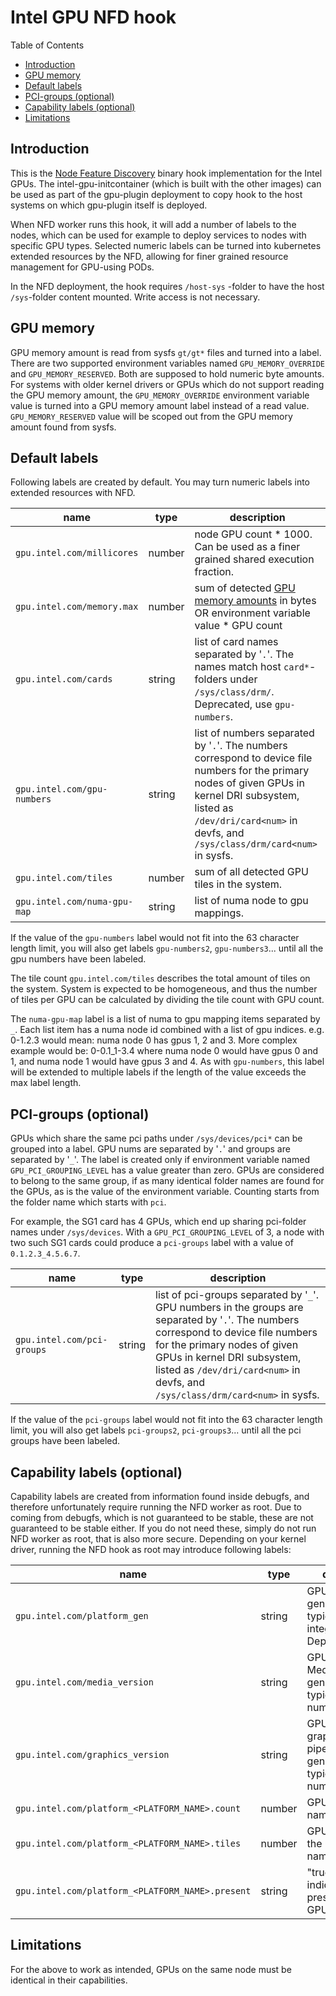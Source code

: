# Intel GPU NFD hook

Table of Contents

* [Introduction](#introduction)
* [GPU memory](#gpu-memory)
* [Default labels](#default-labels)
* [PCI-groups (optional)](#pci-groups-optional)
* [Capability labels (optional)](#capability-labels-optional)
* [Limitations](#limitations)

## Introduction

This is the [Node Feature Discovery](https://github.com/kubernetes-sigs/node-feature-discovery)
binary hook implementation for the Intel GPUs. The intel-gpu-initcontainer (which
is built with the other images) can be used as part of the gpu-plugin deployment
to copy hook to the host systems on which gpu-plugin itself is deployed.

When NFD worker runs this hook, it will add a number of labels to the nodes,
which can be used for example to deploy services to nodes with specific GPU
types. Selected numeric labels can be turned into kubernetes extended resources
by the NFD, allowing for finer grained resource management for GPU-using PODs.

In the NFD deployment, the hook requires `/host-sys` -folder to have the host `/sys`-folder content mounted. Write access is not necessary.

## GPU memory

GPU memory amount is read from sysfs `gt/gt*` files and turned into a label.
There are two supported environment variables named `GPU_MEMORY_OVERRIDE` and
`GPU_MEMORY_RESERVED`. Both are supposed to hold numeric byte amounts. For systems with
older kernel drivers or GPUs which do not support reading the GPU memory
amount, the `GPU_MEMORY_OVERRIDE` environment variable value is turned into a GPU
memory amount label instead of a read value. `GPU_MEMORY_RESERVED` value will be
scoped out from the GPU memory amount found from sysfs.

## Default labels

Following labels are created by default. You may turn numeric labels into extended resources with NFD.

name | type | description|
-----|------|------|
|`gpu.intel.com/millicores`| number | node GPU count * 1000. Can be used as a finer grained shared execution fraction.
|`gpu.intel.com/memory.max`| number | sum of detected [GPU memory amounts](#GPU-memory) in bytes OR environment variable value * GPU count
|`gpu.intel.com/cards`| string | list of card names separated by '`.`'. The names match host `card*`-folders under `/sys/class/drm/`. Deprecated, use `gpu-numbers`.
|`gpu.intel.com/gpu-numbers`| string | list of numbers separated by '`.`'. The numbers correspond to device file numbers for the primary nodes of given GPUs in kernel DRI subsystem, listed as `/dev/dri/card<num>` in devfs, and `/sys/class/drm/card<num>` in sysfs.
|`gpu.intel.com/tiles`| number | sum of all detected GPU tiles in the system.
|`gpu.intel.com/numa-gpu-map`| string | list of numa node to gpu mappings.

If the value of the `gpu-numbers` label would not fit into the 63 character length limit, you will also get labels `gpu-numbers2`,
`gpu-numbers3`... until all the gpu numbers have been labeled.

The tile count `gpu.intel.com/tiles` describes the total amount of tiles on the system. System is expected to be homogeneous, and thus the number of tiles per GPU can be calculated by dividing the tile count with GPU count.

The `numa-gpu-map` label is a list of numa to gpu mapping items separated by `_`. Each list item has a numa node id combined with a list of gpu indices. e.g. 0-1.2.3 would mean: numa node 0 has gpus 1, 2 and 3. More complex example would be: 0-0.1_1-3.4 where numa node 0 would have gpus 0 and 1, and numa node 1 would have gpus 3 and 4. As with `gpu-numbers`, this label will be extended to multiple labels if the length of the value exceeds the max label length.

## PCI-groups (optional)

GPUs which share the same pci paths under `/sys/devices/pci*` can be grouped into a label. GPU nums are separated by '`.`' and
groups are separated by '`_`'. The label is created only if environment variable named `GPU_PCI_GROUPING_LEVEL` has a value greater
than zero. GPUs are considered to belong to the same group, if as many identical folder names are found for the GPUs, as is the value
of the environment variable. Counting starts from the folder name which starts with `pci`.

For example, the SG1 card has 4 GPUs, which end up sharing pci-folder names under `/sys/devices`. With a `GPU_PCI_GROUPING_LEVEL`
of 3, a node with two such SG1 cards could produce a `pci-groups` label with a value of `0.1.2.3_4.5.6.7`.

name | type | description|
-----|------|------|
|`gpu.intel.com/pci-groups`| string | list of pci-groups separated by '`_`'. GPU numbers in the groups are separated by '`.`'. The numbers correspond to device file numbers for the primary nodes of given GPUs in kernel DRI subsystem, listed as `/dev/dri/card<num>` in devfs, and `/sys/class/drm/card<num>` in sysfs.

If the value of the `pci-groups` label would not fit into the 63 character length limit, you will also get labels `pci-groups2`,
`pci-groups3`... until all the pci groups have been labeled.

## Capability labels (optional)

Capability labels are created from information found inside debugfs, and therefore
unfortunately require running the NFD worker as root. Due to coming from debugfs,
which is not guaranteed to be stable, these are not guaranteed to be stable either.
If you do not need these, simply do not run NFD worker as root, that is also more secure.
Depending on your kernel driver, running the NFD hook as root may introduce following labels:

name | type | description|
-----|------|------|
|`gpu.intel.com/platform_gen`| string | GPU platform generation name, typically an integer. Deprecated.
|`gpu.intel.com/media_version`| string | GPU platform Media pipeline generation name, typically a number.
|`gpu.intel.com/graphics_version`| string | GPU platform graphics/compute pipeline generation name, typically a number.
|`gpu.intel.com/platform_<PLATFORM_NAME>.count`| number | GPU count for the named platform.
|`gpu.intel.com/platform_<PLATFORM_NAME>.tiles`| number | GPU tile count in the GPUs of the named platform.
|`gpu.intel.com/platform_<PLATFORM_NAME>.present`| string | "true" for indicating the presense of the GPU platform.

## Limitations

For the above to work as intended, GPUs on the same node must be identical in their capabilities.
